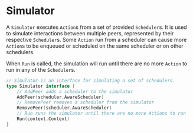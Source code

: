 # Simulator

A `Simulator` executes `Action`s from a set of provided `Scheduler`s. It is used to simulate interactions between multiple peers, represented by their respective `Scheduler`s. Some `Action` run from a scheduler can cause more `Action`s to be enqueued or scheduled on the same scheduler or on other schedulers.

When `Run` is called, the simulation will run until there are no more `Action` to run in any of the `Scheduler`s.

```go
// Simulator is an interface for simulating a set of schedulers.
type Simulator interface {
	// AddPeer adds a scheduler to the simulator
	AddPeer(scheduler.AwareScheduler)
	// RemovePeer removes a scheduler from the simulator
	RemovePeer(scheduler.AwareScheduler)
	// Run runs the simulator until there are no more Actions to run
	Run(context.Context)
}
```